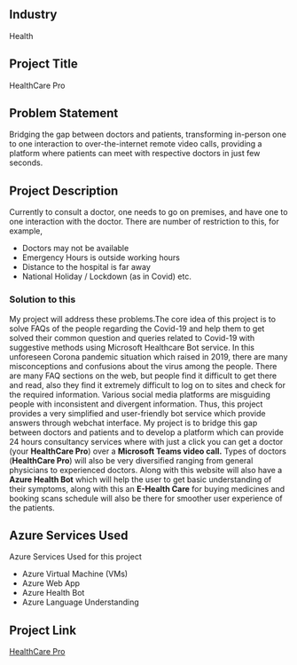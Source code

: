 ## **Industry** 
Health

## **Project Title**
HealthCare Pro

## **Problem Statement**
Bridging the gap between doctors and patients, transforming in-person one to one interaction to over-the-internet remote video calls,
providing a platform where patients can meet with respective doctors in just few seconds.

## **Project Description**
Currently to consult a doctor, one needs to go on premises, and have one to one interaction with the doctor.
There are number of restriction to this, for example,
- Doctors may not be available 
- Emergency Hours is outside working hours 
- Distance to the hospital is far away 
- National Holiday / Lockdown (as in Covid) etc. <br>

### **Solution to this** 
My project will address these problems.The core idea of this project is to solve FAQs of the people regarding the Covid-19 and help them to get solved their common question and queries related to Covid-19 with suggestive methods using Microsoft Healthcare Bot service. In this unforeseen Corona pandemic situation which raised in 2019, there are many misconceptions and confusions about the virus among the people. There are many FAQ sections on the web, but people find it difficult to get there and read, also they find it extremely difficult to log on to sites and check for the required information. Various social media platforms are misguiding people with inconsistent and divergent information. Thus, this project provides a very simplified and user-friendly bot service which provide answers through webchat interface.
My project is to bridge this gap between doctors and patients and to develop a platform which can provide 24 hours consultancy services where with just a click you can get a doctor (your **HealthCare Pro**) over a **Microsoft Teams video call.**
Types of doctors (**HealthCare Pro**) will also be very diversified ranging from general physicians to experienced doctors.
Along with this website will also have a **Azure Health Bot** which will help the user to get basic understanding of their symptoms, along with this an **E-Health Care** for buying medicines and booking scans schedule will also be there for smoother user experience of the patients. 

## **Azure Services Used**
Azure Services Used for this project
- Azure Virtual Machine (VMs)
- Azure Web App 
- Azure Health Bot 
- Azure Language Understanding

## **Project Link**
[HealthCare Pro](https://anskalyan.azurewebsites.net/)
